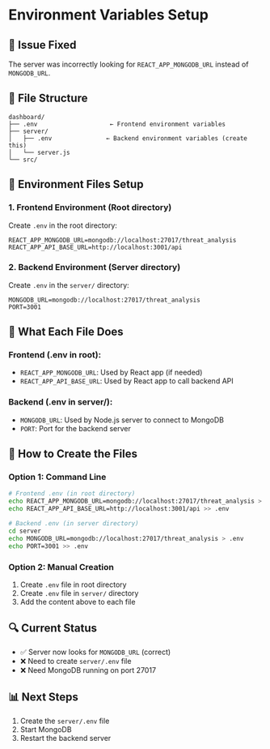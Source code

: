 # Environment Variables Setup

## 🚨 Issue Fixed
The server was incorrectly looking for `REACT_APP_MONGODB_URL` instead of `MONGODB_URL`.

## 📁 File Structure
```
dashboard/
├── .env                    ← Frontend environment variables
├── server/
│   ├── .env               ← Backend environment variables (create this)
│   └── server.js
└── src/
```

## 🔧 Environment Files Setup

### 1. Frontend Environment (Root directory)
Create `.env` in the root directory:
```env
REACT_APP_MONGODB_URL=mongodb://localhost:27017/threat_analysis
REACT_APP_API_BASE_URL=http://localhost:3001/api
```

### 2. Backend Environment (Server directory)
Create `.env` in the `server/` directory:
```env
MONGODB_URL=mongodb://localhost:27017/threat_analysis
PORT=3001
```

## 🎯 What Each File Does

### Frontend (.env in root):
- `REACT_APP_MONGODB_URL`: Used by React app (if needed)
- `REACT_APP_API_BASE_URL`: Used by React app to call backend API

### Backend (.env in server/):
- `MONGODB_URL`: Used by Node.js server to connect to MongoDB
- `PORT`: Port for the backend server

## 🚀 How to Create the Files

### Option 1: Command Line
```bash
# Frontend .env (in root directory)
echo REACT_APP_MONGODB_URL=mongodb://localhost:27017/threat_analysis > .env
echo REACT_APP_API_BASE_URL=http://localhost:3001/api >> .env

# Backend .env (in server directory)
cd server
echo MONGODB_URL=mongodb://localhost:27017/threat_analysis > .env
echo PORT=3001 >> .env
```

### Option 2: Manual Creation
1. Create `.env` file in root directory
2. Create `.env` file in `server/` directory
3. Add the content above to each file

## 🔍 Current Status
- ✅ Server now looks for `MONGODB_URL` (correct)
- ❌ Need to create `server/.env` file
- ❌ Need MongoDB running on port 27017

## 📊 Next Steps
1. Create the `server/.env` file
2. Start MongoDB
3. Restart the backend server 